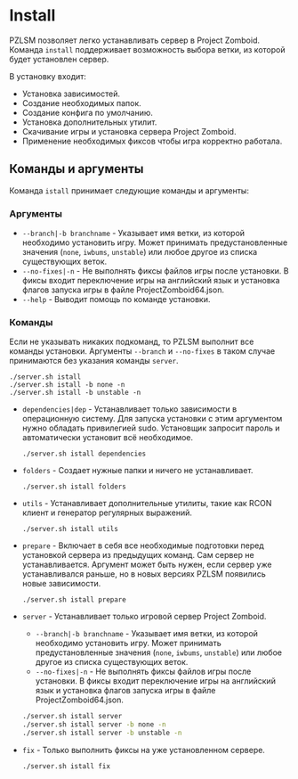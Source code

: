 # Install
PZLSM позволяет легко устанавливать сервер в Project Zomboid. Команда `install` поддерживает возможность выбора ветки, из которой будет установлен сервер. 

В установку входит:
  * Установка зависимостей.
  * Создание необходимых папок.
  * Создание конфига по умолчанию.
  * Установка дополнительных утилит.
  * Скачивание игры и установка сервера Project Zomboid.
  * Применение необходимых фиксов чтобы игра корректно работала.

## Команды и аргументы
Команда `istall` принимает следующие команды и аргументы:

### Аргументы

  * `--branch|-b branchname` - Указывает имя ветки, из которой необходимо установить игру. Может принимать предустановленные значения (`none`, `iwbums`, `unstable`) или любое другое из списка существующих веток.
  * `--no-fixes|-n` - Не выполнять фиксы файлов игры после установки. В фиксы входит переключение игры на английский язык и установка флагов запуска игры в файле ProjectZomboid64.json.
  * `--help` - Выводит помощь по команде установки.

### Команды
Если не указывать никаких подкоманд, то PZLSM выполнит все команды установки. Аргументы `--branch` и `--no-fixes` в таком случае принимаются без указания команды `server`.

    ./server.sh istall
    ./server.sh istall -b none -n
    ./server.sh istall -b unstable -n

  * `dependencies|dep` - Устанавливает только зависимости в операционную систему. Для запуска установки с этим аргументом нужно обладать привилегией sudo. Установщик запросит пароль и автоматически установит всё необходимое.
    
        ./server.sh istall dependencies

  * `folders` - Создает нужные папки и ничего не устанавливает.

        ./server.sh istall folders

  * `utils` - Устанавливает дополнительные утилиты, такие как RCON клиент и генератор регулярных выражений.

        ./server.sh istall utils

  * `prepare` - Включает в себя все необходимые подготовки перед установкой сервера из предыдущих команд. Сам сервер не устанавливается. Аргумент может быть нужен, если сервер уже устанавливался раньше, но в новых версиях PZLSM появились новые зависимости.

        ./server.sh istall prepare

  * `server` - Устанавливает только игровой сервер Project Zomboid.
    * `--branch|-b branchname` - Указывает имя ветки, из которой необходимо установить игру. Может принимать предустановленные значения (`none`, `iwbums`, `unstable`) или любое другое из списка существующих веток.
    * `--no-fixes|-n` - Не выполнять фиксы файлов игры после установки. В фиксы входит переключение игры на английский язык и установка флагов запуска игры в файле ProjectZomboid64.json.

    ```bash
    ./server.sh istall server
    ./server.sh istall server -b none -n
    ./server.sh istall server -b unstable -n
    ```

  * `fix` - Только выполнить фиксы на уже установленном сервере.

        ./server.sh istall fix
